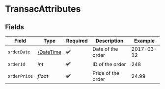 # TransacAttributes


## Fields

| Field                                                         | Type                                                          | Required                                                      | Description                                                   | Example                                                       |
| ------------------------------------------------------------- | ------------------------------------------------------------- | ------------------------------------------------------------- | ------------------------------------------------------------- | ------------------------------------------------------------- |
| `orderDate`                                                   | [\DateTime](https://www.php.net/manual/en/class.datetime.php) | :heavy_check_mark:                                            | Date of the order                                             | 2017-03-12                                                    |
| `orderId`                                                     | *int*                                                         | :heavy_check_mark:                                            | ID of the order                                               | 248                                                           |
| `orderPrice`                                                  | *float*                                                       | :heavy_check_mark:                                            | Price of the order                                            | 24.99                                                         |